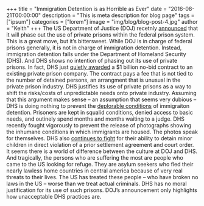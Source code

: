 +++
title = "Immigration Detention is as Horrible as Ever"
date = "2016-08-21T00:00:00"
description = "This is meta description for blog page"
tags = ["ipsum"]
categories = ["lorem"]
image = "img/blog/blog-post-4.jpg"
author = "Keith"
+++
The US Department of Justice (DOJ) recetnly [announced](https://www.washingtonpost.com/news/post-nation/wp/2016/08/18/justice-department-says-it-will-end-use-of-private-prisons/?utm_term=.4298ac524def) that it will phase out the use of private prisons within the federal prison system. This is a great move, but it’s bittersweet. While DOJ is in charge of federal prisons generally, it is not in charge of immigration detention. Instead, immigration detention falls under the Department of Homeland Security (DHS). And DHS shows no intention of phasing out its use of private prisons. In fact, DHS just [quietly awarded](https://www.rt.com/usa/356089-obama-contract-deportation-facility/) a $1 billion no-bid contract to an existing private prison company. The contract pays a fee that is not tied to the number of detained persons, an arrangment that is unusual in the private prison industry. DHS justifies its use of private prisons as a way to shift the risks/costs of unpredictable needs onto private industry. Assuming that this argument makes sense – an assumption that seems very dubious – DHS is doing nothing to prevent the [deplorable conditions](http://www.nytimes.com/2016/08/19/us/photos-show-conditions-in-arizona-border-detention-centers.html?_r=0) of immigraiton detention. Prisoners are kept in squalid conditions,  denied access to basic needs, and outinely spend months and months waiting to a judge. DHS recently fought vigorously to prevent the release of photographs showing the inhumane conditions in which immigrants are housed. The photos speak for themselves. DHS also [continues to fight](http://www.americanimmigrationcouncil.org/news/court-again-rules-against-federal-governments-efforts-detain-children) for their ability to detain minor children in direct violation of a prior settlement agreement and court order. It seems there is a world of difference between the culture at DOJ and DHS. And tragically, the persons who are suffering the most are people who came to the US looking for refuge. They are asylum seekers who fled their nearly lawless home countries in central america because of very real threats to their lives. The US has treated these people – who have broken no laws in the US – worse than we treat actual criminals. DHS has no moral justification for its use of such prisons. DOJ’s announcement only highlights how unacceptable DHS practices are.
